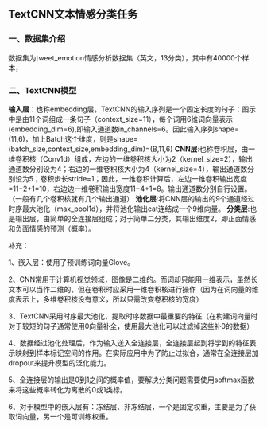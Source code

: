 ## TextCNN文本情感分类任务

### 一、数据集介绍

数据集为tweet_emotion情感分析数据集（英文，13分类），其中有40000个样本，



### 二、TextCNN模型

**输入层**：也称embedding层，TextCNN的输入序列是一个固定长度的句子：图示中是由11个词组成一条句子（context_size=11），每个词用6维词向量表示(embedding_dim=6),即输入通道数in_channels=6。因此输入序列shape=(11,6)，加上Batch这个维度，则是shape=(batch_size,context_size,embedding_dim)=(B,11,6)
**CNN层**:也称卷积层，由一维卷积核（Conv1d）组成，左边的一维卷积核大小为2（kernel_size=2），输出通道数分别设为4；右边的一维卷积核大小为4（kernel_size=4），输出通道数分别设为5；卷积步长stride=1；因此，一维卷积计算后，左边一维卷积输出宽度=11−2+1=10，右边边一维卷积输出宽度11−4+1=8。输出通道数分别自行设置。（一般有几个卷积核就有几个输出通道）
**池化层**:将CNN层的输出的9个通道经过时序最大池化（max_pool1d），并将池化输出cat连结成一个9维向量。
**分类层**:也是输出层，由简单的全连接层组成；对于简单二分类，其输出维度2，即正面情感和负面情感的预测（概率）。



补充：

1、嵌入层：使用了预训练词向量Glove。

2、CNN常用于计算机视觉领域，图像是二维的。而词却只能用一维表示，虽然长文本可以当作二维的，但在卷积时应采用一维卷积核进行操作（因为在词向量的维度表示上，多维卷积核没有意义，所以只需改变卷积核的宽度）

3、TextCNN采用时序最大池化，提取时序数据中最重要的特征（在构建词向量时对于较短的句子通常使用0向量补全，使用最大池化可以过滤掉这些补0的数据）

4、数据经过池化处理后，作为输入送入全连接层，全连接层起到将学到的特征表示映射到样本标记空间的作用。在实际应用中为了防止过拟合，通常在全连接层加dropout来提升模型的泛化能力。

5、全连接层的输出是0到1之间的概率值，要解决分类问题需要使用softmax函数来将这些概率转化为离散的0或1类标。

6、对于模型中的嵌入层有：冻结层、非冻结层，一个是固定权重，主要是为了获取词向量，另一个是可训练权重。

